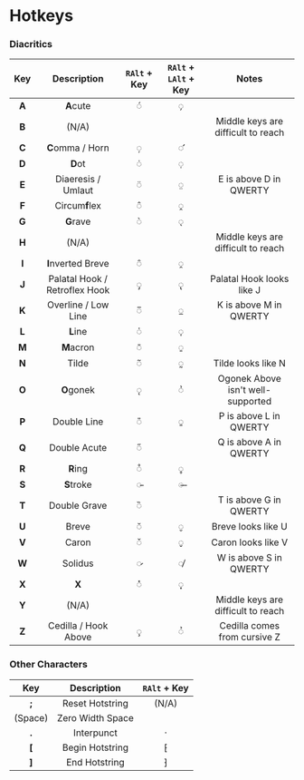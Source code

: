 # Hotkeys

### Diacritics
| Key | Description | `RAlt` + Key | `RAlt` + `LAlt` + Key | Notes |
| :---: | :---: | :---: | :---: | :---: |
| **A** | **A**cute | ◌́ | ◌̗ |
| **B** | (N/A) | | | Middle keys are difficult to reach |
| **C** | **C**omma / Horn | ◌̦ | ◌̛ |
| **D** | **D**ot | ◌̇ | ◌̣ |
| **E** | Diaeresis / Umlaut | ◌̈ | ◌̤ | E is above D in QWERTY |
| **F** | Circum**f**lex | ◌̂ | ◌̭ |
| **G** | **G**rave | ◌̀ | ◌̖ |
| **H** | (N/A) | | | Middle keys are difficult to reach |
| **I** | **I**nverted Breve | ◌̑ | ◌̯ |
| **J** | Palatal Hook / Retroflex Hook | ◌̡ | ◌̢ | Palatal Hook looks like J |
| **K** | Overline / Low Line | ◌̅ | ◌̲ | K is above M in QWERTY |
| **L** | **L**ine | ◌̍ | ◌̩ |
| **M** | **M**acron | ◌̄ | ◌̱ |
| **N** | Tilde | ◌̃ | ◌̰ | Tilde looks like N |
| **O** | **O**gonek | ◌̨ | ◌᷎ | Ogonek Above isn't well-supported |
| **P** | Double Line | ◌̎ | ◌͈ | P is above L in QWERTY |
| **Q** | Double Acute | ◌̋ | | Q is above A in QWERTY |
| **R** | **R**ing | ◌̊ | ◌̥ |
| **S** | **S**troke | ◌̵ | ◌̶ |
| **T** | Double Grave | ◌̏ | | T is above G in QWERTY |
| **U** | Breve | ◌̆ | ◌̮ | Breve looks like U |
| **V** | Caron | ◌̌ | ◌̬ | Caron looks like V |
| **W** | Solidus | ◌̷ | ◌̸ | W is above S in QWERTY |
| **X** | **X** | ◌̽ | ◌͓ |
| **Y** | (N/A) | | | Middle keys are difficult to reach |
| **Z** | Cedilla / Hook Above | ◌̧ | ◌̉ | Cedilla comes from cursive Z |

### Other Characters
| Key | Description | `RAlt` + Key |
| :---: | :---: | :---: |
| **;** | Reset Hotstring | (N/A)​ |
| (Space) | Zero Width Space | ​ |
| **.** | Interpunct | · |
| **[** | Begin Hotstring | ⁅ |
| **]** | End Hotstring | ⁆ |
